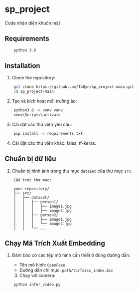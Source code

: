 # sp_project

Code nhận diện khuôn mặt

## Requirements
```bash
    python 3.8
```
## Installation

1. Clone the repository:
```bash
    git clone https://github.com/TaQyn/sp_project-main.git
    cd sp_project-main
```
2. Tạo và kích hoạt môi trường ảo:
```bash
    python3.8 -m venv venv
    venv\Scripts\activate
```

3. Cài đặt các thư viện yêu cầu:
```bash
    pip install -r requirements.txt
```
4. Cài đặt các thư viên khác: faiss, tf-keras.

## Chuẩn bị dữ liệu
1. Chuẩn bị hình ảnh trong thư mục `dataset` của thư mục `src`.
```
    Cấu trúc thư mục:

    your-repository/
    ├── src/
    │   ├── dataset/
    │   │   ├── person1/
    │   │   │   ├── image1.jpg
    │   │   │   ├── image2.jpg
    │   │   ├── person2/
    │   │   │   ├── image1.jpg
    │   │   │   └── image2.jpg
    │   │   └── ...
```

## Chạy Mã Trích Xuất Embedding

1. Đảm bảo có các tệp mô hình cần thiết ở đúng đường dẫn:

    - Tên mô hình: `OpenFace`
    - Đường dẫn chỉ mục: `path/to/faiss_index.bin`
    3. Chạy với camera:
```bash
    python infer_video.py
```
